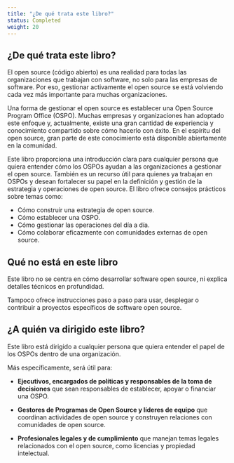```yaml
---
title: "¿De qué trata este libro?"
status: Completed
weight: 20
---
```


## ¿De qué trata este libro?

El open source (código abierto) es una realidad para todas las organizaciones que trabajan con software, no solo para las empresas de software. Por eso, gestionar activamente el open source se está volviendo cada vez más importante para muchas organizaciones.

Una forma de gestionar el open source es establecer una Open Source Program Office (OSPO). Muchas empresas y organizaciones han adoptado este enfoque y, actualmente, existe una gran cantidad de experiencia y conocimiento compartido sobre cómo hacerlo con éxito. En el espíritu del open source, gran parte de este conocimiento está disponible abiertamente en la comunidad.

Este libro proporciona una introducción clara para cualquier persona que quiera entender cómo los OSPOs ayudan a las organizaciones a gestionar el open source. También es un recurso útil para quienes ya trabajan en OSPOs y desean fortalecer su papel en la definición y gestión de la estrategia y operaciones de open source. El libro ofrece consejos prácticos sobre temas como:

* Cómo construir una estrategia de open source.
* Cómo establecer una OSPO.
* Cómo gestionar las operaciones del día a día.
* Cómo colaborar eficazmente con comunidades externas de open source.

## Qué no está en este libro

Este libro no se centra en cómo desarrollar software open source, ni explica detalles técnicos en profundidad.

Tampoco ofrece instrucciones paso a paso para usar, desplegar o contribuir a proyectos específicos de software open source.

## ¿A quién va dirigido este libro?

Este libro está dirigido a cualquier persona que quiera entender el papel de los OSPOs dentro de una organización.

Más específicamente, será útil para:

* **Ejecutivos, encargados de políticas y responsables de la toma de decisiones** que sean responsables de establecer, apoyar o financiar una OSPO.

* **Gestores de Programas de Open Source y líderes de equipo** que coordinan actividades de open source y construyen relaciones con comunidades de open source.

* **Profesionales legales y de cumplimiento** que manejan temas legales relacionados con el open source, como licencias y propiedad intelectual.
